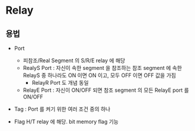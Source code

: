 # Relay

## 용법

- Port
  - 피참조/Real Segment 의 S/R/E relay 에 해당
  - RealyS Port : 자신이 속한 segment 을 참조하는 참조 segment 에 속한 RelayS 중 하나라도 ON 이면 ON 이고, 모두 OFF 이면 OFF 값을 가짐
    - RelayR Port 도 개념 동일
  - RelayE Port : 자신이 ON/OFF 되면 참조 segment 의 모든 RelayE port 를 ON/OFF

- Tag : Port 를 켜기 위한 여러 조건 중의 하나
- Flag
    H/T relay 에 해당.  bit memory flag 기능
